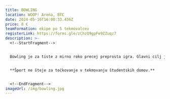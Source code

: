 ```yaml
---
title: BOWLING
location: WOOP! Arena, BTC
date: 2024-05-16T16:00:33.436Z
price: 8 €
teamFormation: ekipe po 5 tekmovalcev
registerLink: https://forms.gle/zChzQ9gpFe9ZZuqz7
description: >-
  <!--StartFragment-->


  Bowling je za tiste z mirno roko precej preprosta igra. Glavni cilj je, da s kroglo, ki jo zakotališ po progi, poskušaš podreti keglje. Tekmovalo se bo v ekipah po štirih, pri čemer bo ena ekipa igrala na eni progi in skupaj nabirala točke. Igra bo trajala eno uro. Hkrati se bo igralo na 9 progah. Nato bo na vrsti druga polovica ekip, ki bo prav tako igrala 1 uro. Na koncu se bodo primerjale točke vseh ekip, ki so v roku dveh ur igrale na progah in bomo tako določili zmagovalno ekipo. Hkrati se bo določilo najboljšega igralca večera. **Število ekip bo omejeno na 8**, tako da se čimprej prijavite! **Zbor na lokaciji je pol ure pred začetkom, torej ob 17:30.**


  **Šport ne šteje za točkovanje v tekmovanju študentskih domov.**


  <!--EndFragment-->
imageUrl: /img/bowling.jpg
---
```

